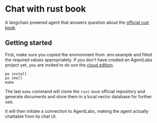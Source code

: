 # Chat with rust book

A langchain powered agent that answers question about the [official rust book](https://doc.rust-lang.org/book/).

## Getting started

First, make sure you copied the environment from .env.example and filled the required values appropriately.
If you don't have created an AgentLabs project yet, you are invited to do son the [cloud edition](https://console.agentlabs.dev).

```
po install
po shell
make
```

The last `make` command will clone the `rust-book` official repository and generate documents and store them in a local vector database for further use.

It will then initiate a connection to AgentLabs, making the agent actually chattable from its chat UI.
